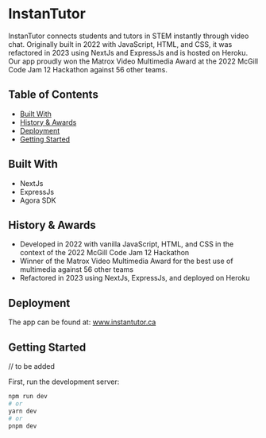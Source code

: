 # InstanTutor

InstanTutor connects students and tutors in STEM instantly through video chat. Originally built in 2022 with JavaScript, HTML, and CSS, it was refactored in 2023 using NextJs and ExpressJs and is hosted on Heroku. Our app proudly won the Matrox Video Multimedia Award at the 2022 McGill Code Jam 12 Hackathon against 56 other teams.

## Table of Contents 

- [Built With](#built-with)
- [History & Awards](#history--awards)
- [Deployment](#deployment)
- [Getting Started](#getting-started)


## Built With

- NextJs
- ExpressJs
- Agora SDK


## History & Awards 

- Developed in 2022 with vanilla JavaScript, HTML, and CSS in the context of the 2022 McGill Code Jam 12 Hackathon
- Winner of the Matrox Video Multimedia Award for the best use of multimedia against 56 other teams
- Refactored in 2023 using NextJs, ExpressJs, and deployed on Heroku


## Deployment 

The app can be found at: www.instantutor.ca

## Getting Started 

// to be added

First, run the development server:

```bash
npm run dev
# or
yarn dev
# or
pnpm dev
```

